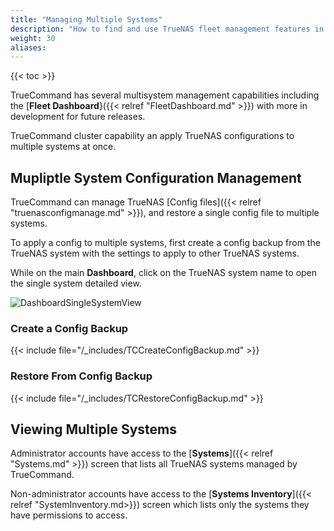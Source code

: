```yaml
---
title: "Managing Multiple Systems"
description: "How to find and use TrueNAS fleet management features in TrueCommand."
weight: 30
aliases:
---
```


{{< toc >}}

TrueCommand has several multisystem management capabilities including the [**Fleet Dashboard**}({{< relref "FleetDashboard.md" >}}) with more in development for future releases.

TrueCommand cluster capability an apply TrueNAS configurations to multiple systems at once.

## Mupliptle System Configuration Management

TrueCommand can manage TrueNAS [Config files]({{< relref "truenasconfigmanage.md" >}}), and restore a single config file to multiple systems.

To apply a config to multiple systems, first create a config backup from the TrueNAS system with the settings to apply to other TrueNAS systems.

While on the main **Dashboard**, click on the TrueNAS system name to open the single system detailed view.

![DashboardSingleSystemView](/images/TrueCommand/Dashboard/DashboardSingleSystemView.png "Dashboard Single System View")

### Create a Config Backup

{{< include file="/_includes/TCCreateConfigBackup.md" >}}

### Restore From Config Backup

{{< include file="/_includes/TCRestoreConfigBackup.md" >}}

## Viewing Multiple Systems

Administrator accounts have access to the [**Systems**]({{< relref "Systems.md" >}}) screen that lists all TrueNAS systems managed by TrueCommand.

Non-administrator accounts have access to the [**Systems Inventory**]({{< relref "SystemInventory.md>}}) screen which lists only the systems they have permissions to access.